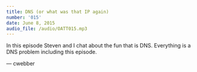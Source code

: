 ```yaml
---
title: DNS (or what was that IP again)
number: '015'
date: June 8, 2015
audio_file: /audio/OATT015.mp3
---
```


In this episode Steven and I chat about the fun that is DNS. Everything is a DNS problem including this episode.

— cwebber
